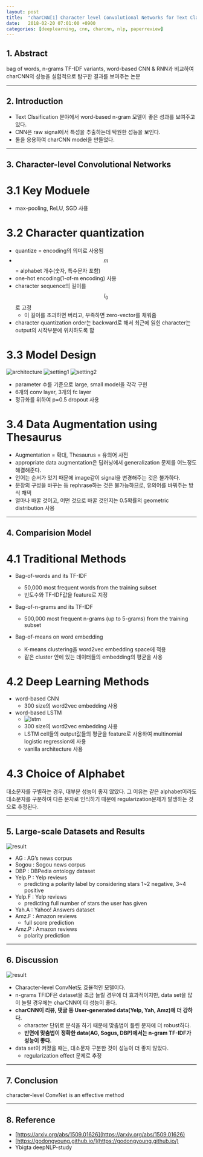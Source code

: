 ```yaml
---
layout: post
title:  "charCNN[1] Character level Convolutional Networks for Text Classification(2015) - Review"
date:   2018-02-20 07:01:00 +0900
categories: [deeplearning, cnn, charcnn, nlp, paperreview]
---
```


## 1. Abstract
bag of words, n-grams TF-IDF variants, word-based CNN & RNN과 비교하여 charCNN의 성능을 실험적으로 탐구한 결과를 보여주는 논문

-----

## 2. Introduction
- Text Clssification 분야에서 word-based n-gram 모델이 좋은 성과를 보여주고 있다.
- CNN은 raw signal에서 특성을 추출하는데 탁원한 성능을 보인다.
- 둘을 응용하여 charCNN model을 만들었다.

-----

## 3. Character-level Convolutional Networks
# 3.1 Key Moduele
- max-pooling, ReLU, SGD 사용

# 3.2 Character quantization
- quantize = encoding의 의미로 사용됨
- $$m$$ = alphabet 개수(숫자, 특수문자 포함)
- one-hot encoding(1-of-m encoding) 사용
- character sequence의 길이를 $${l_{0}}$$로 고정
    - 이 길이를 초과하면 버리고, 부족하면 zero-vector를 채워줌
- character quantization order는 backward로 해서 최근에 읽힌 character는 output의 시작부분에 위치하도록 함 

# 3.3 Model Design
![architecture](https://files.slack.com/files-pri/T1J7SCHU7-F9BJ9QMU5/m1.png?pub_secret=79f27ad328)
![setting1](https://files.slack.com/files-pri/T1J7SCHU7-F9BE62160/m4.png?pub_secret=6939eb6ae3)
![setting2](https://files.slack.com/files-pri/T1J7SCHU7-F9CGBQDP1/m5.png?pub_secret=76b9f0cba3)
- parameter 수를 기준으로 large, small model을 각각 구현
- 6개의 conv layer, 3개의 fc layer
- 정규화를 위하여 p=0.5 dropout 사용

# 3.4 Data Augmentation using Thesaurus
- Augmentation = 확대, Thesaurus = 유의어 사전
- appropriate data augmentation은 딥러닝에서 generalization 문제를 어느정도 해결해준다.
- 언어는 순서가 있기 때문에 image같이 signal을 변경해주는 것은 불가하다.
- 문장의 구성을 바꾸는 등 rephrase하는 것은 불가능하므로, 유의어를 바꿔주는 방식 채택
- 얼마나 바꿀 것이고, 어떤 것으로 바꿀 것인지는 0.5확률의 geometric distribution 사용

-----

## 4. Comparision Model
# 4.1 Traditional Methods
- Bag-of-words and its TF-IDF
    - 50,000 most frequent words from the training subset
    - 빈도수와 TF-IDF값을 feature로 지정
- Bag-of-n-grams and its TF-IDF
    - 500,000 most frequent n-grams (up to 5-grams) from the training subset

- Bag-of-means on word embedding
    - K-means clustering을 word2vec embedding space에 적용
    - 같은 cluster 안에 있는 데이터들의 embedding의 평균을 사용

# 4.2 Deep Learning Methods
- word-based CNN
    - 300 size의 word2vec embedding 사용
- word-based LSTM
    - ![lstm](https://files.slack.com/files-pri/T1J7SCHU7-F9C9XS7E2/lstm1.png?pub_secret=3dc0720a29)
    - 300 size의 word2vec embedding 사용
    - LSTM cell들의 output값들의 평균을 feature로 사용하여 multinomial logistic regression에 사용
    - vanilla architecture 사용

# 4.3 Choice of Alphabet
대소문자를 구별하는 경우, 대부분 성능이 좋지 않았다. 그 이유는 같은 alphabet이라도 대소문자를 구분하여 다른 문자로 인식하기 때문에 regularization문제가 발생하는 것으로 추정된다.

-----

## 5. Large-scale Datasets and Results
![result](https://files.slack.com/files-pri/T1J7SCHU7-F9AT2S4GH/e1.png?pub_secret=a3144e5d14)
- AG : AG’s news corpus
- Sogou : Sogou news corpus
- DBP : DBPedia ontology dataset
- Yelp.P : Yelp reviews
    - predicting a polarity label by considering stars 1~2 negative, 3~4 positive
- Yelp.F : Yelp reviews
    - predicting full number of stars the user has given
- Yah.A : Yahoo! Answers dataset
- Amz.F : Amazon reviews
    - full score prediction
- Amz.P : Amazon reviews
    - polarity prediction

-----

## 6. Discussion
![result](https://files.slack.com/files-pri/T1J7SCHU7-F9BB42LF5/r1.png?pub_secret=e5f43cb498)
- Character-level ConvNet도 효율적인 모델이다.
- n-grams TFIDF은 dataset을 조금 늘릴 경우에 더 효과적이지만, data set을 많이 늘릴 경우에는 charCNN이 더 성능이 좋다.
- **charCNN이 리뷰, 댓글 등 User-generated data(Yelp, Yah, Amz)에 더 강하다.**
    - character 단위로 분석을 하기 때문에 맞춤법이 틀린 문자에 더 robust하다.
    - **반면에 맞춤법이  정확한 data(AG, Sogus, DBP)에서는 n-gram TF-IDF가 성능이 좋다.**
- data set이 커졌을 때는, 대소문자 구분한 것이 성능이 더 좋지 않았다.
    - regularization effect 문제로 추정

-----

## 7. Conclusion
character-level ConvNet is an effective method

-----

## 8. Reference
- [https://arxiv.org/abs/1509.01626](https://arxiv.org/abs/1509.01626)
- [https://godongyoung.github.io/](https://godongyoung.github.io/)
- Ybigta deepNLP-study
